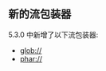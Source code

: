 新的流包装器
------------

5.3.0 中新增了以下流包装器:

-   <span class="simpara">
    <a href="/wrappers/glob.html" class="link">glob://</a> </span>
-   <span class="simpara">
    <a href="/wrappers/phar.html" class="link">phar://</a> </span>
